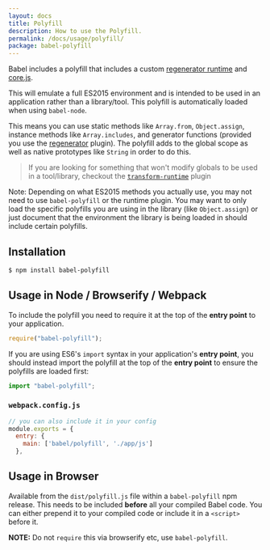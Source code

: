 ```yaml
---
layout: docs
title: Polyfill
description: How to use the Polyfill.
permalink: /docs/usage/polyfill/
package: babel-polyfill
---
```


<p class="lead">
  Babel includes a polyfill that includes a custom
  <a href="https://github.com/facebook/regenerator/blob/master/runtime.js">regenerator runtime</a>
  and <a href="https://github.com/zloirock/core-js">core.js</a>.
</p>

This will emulate a full ES2015 environment and is intended to be used in an application rather than a library/tool. This polyfill is automatically loaded
when using `babel-node`.

This means you can use static methods like `Array.from`, `Object.assign`, instance methods like `Array.includes`, and generator functions (provided you use the [regenerator](/docs/plugins/transform-regenerator/) plugin). The polyfill adds to the global scope as well as native prototypes like `String` in order to do this.

<blockquote class="babel-callout babel-callout-info">
  <p>
    If you are looking for something that won't modify globals to be used in a tool/library, checkout the <a href="/docs/plugins/transform-runtime"><code>transform-runtime</code></a> plugin
  </p>
</blockquote>

Note: Depending on what ES2015 methods you actually use, you may not need to use `babel-polyfill` or the runtime plugin. You may want to only load the specific polyfills you are using in the library (like `Object.assign`) or just document that the environment the library is being loaded in should include certain polyfills.

## Installation

```sh
$ npm install babel-polyfill
```

## Usage in Node / Browserify / Webpack

To include the polyfill you need to require it at the top of the **entry point**
to your application.

```js
require("babel-polyfill");
```

If you are using ES6's `import` syntax in your application's **entry point**, you
should instead import the polyfill at the top of the **entry point** to ensure the
polyfills are loaded first:

```js
import "babel-polyfill";
```

### `webpack.config.js`
```js
// you can also include it in your config
module.exports = {
  entry: {
    main: ['babel/polyfill', './app/js']
  },
```

## Usage in Browser

Available from the `dist/polyfill.js` file within a `babel-polyfill` npm release.
This needs to be included **before** all your compiled Babel code. You can either
prepend it to your compiled code or include it in a `<script>`
before it.

**NOTE:** Do not `require` this via browserify etc, use `babel-polyfill`.
